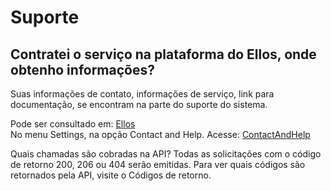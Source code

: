 # Suporte


## <b>Contratei o serviço na plataforma do Ellos, onde obtenho informações?</b>
Suas informações de contato, informações de serviço, link para documentação, se encontram na parte do suporte do sistema.

Pode ser consultado em: [Ellos](https://hom.ellos.org.br/Login)<br/>
No menu Settings, na opção Contact and Help. Acesse: [ContactAndHelp](https://hom.ellos.org.br/Settings/ContactAndHelp)

Quais chamadas são cobradas na API?
Todas as solicitações com o código de retorno 200, 206 ou 404 serão emitidas. Para ver quais códigos são retornados pela API, visite o Códigos de retorno.